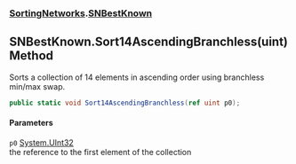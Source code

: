 ### [SortingNetworks](SortingNetworks.md 'SortingNetworks').[SNBestKnown](SortingNetworks_SNBestKnown.md 'SortingNetworks.SNBestKnown')
## SNBestKnown.Sort14AscendingBranchless(uint) Method
Sorts a collection of 14 elements in ascending order using branchless min/max swap.  
```csharp
public static void Sort14AscendingBranchless(ref uint p0);
```
#### Parameters
<a name='SortingNetworks_SNBestKnown_Sort14AscendingBranchless(uint)_p0'></a>
`p0` [System.UInt32](https://docs.microsoft.com/en-us/dotnet/api/System.UInt32 'System.UInt32')  
the reference to the first element of the collection
  
